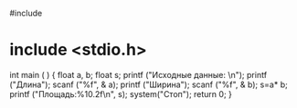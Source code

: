 #include <iostream> 
# include <stdio.h> 
  
int main ( ) 
  { 
     float a, b; 
     float s; 
     printf ("Исходные данные: \n"); 
     printf ("Длина"); 
     scanf ("%f", & a); 
     printf ("Ширина"); 
     scanf ("%f", & b); 
     s=a* b; 
     printf ("Площадь:%10.2f\n", s); 
     system("Стоп"); 
     return 0; 
   }
